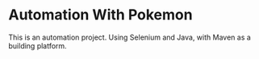 # Automation With Pokemon

This is an automation project. Using Selenium and Java, with Maven as a building platform.
